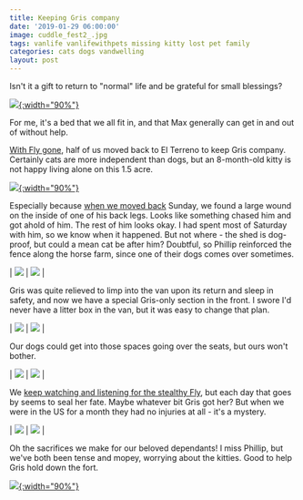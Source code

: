 ```yaml
---
title: Keeping Gris company
date: '2019-01-29 06:00:00'
image: cuddle_fest2_.jpg
tags: vanlife vanlifewithpets missing kitty lost pet family
categories: cats dogs vandwelling
layout: post
---
```


Isn't it a gift to return to "normal" life and be grateful for small blessings?

[![](/images/cuddle_fest_.jpg){:width="90%"}](/images/cuddle_fest.jpg)

For me, it's a bed that we all fit in, and that Max generally can get in and out of without help.

[With Fly gone](https://reverdecer.annalisagross.com/2019/01/26/dry-season-foliage/), half of us moved back to El Terreno to keep Gris company. Certainly cats are more independent than dogs, but an 8-month-old kitty is not happy living alone on this 1.5 acre.

[![](/images/gris_alone_.jpg){:width="90%"}](/images/gris_alone.jpg)

Especially because [when we moved back](https://reverdecer.annalisagross.com/2019/01/27/el-terreno-incomplete/) Sunday, we found a large wound on the inside of one of his back legs. Looks like something chased him and got ahold of him. The rest of him looks okay. I had spent most of Saturday with him, so we know when it happened. But not where - the shed is dog-proof, but could a mean cat be after him? Doubtful, so Phillip reinforced the fence along the horse farm, since one of their dogs comes over sometimes.

| [![](/images/gris_heal_.jpg)](/images/gris_heal.jpg) | [![](/images/gris_heal2_.jpg)](/images/gris_heal2.jpg) |

Gris was quite relieved to limp into the van upon its return and sleep in safety, and now we have a special Gris-only section in the front. I swore I'd never have a litter box in the van, but it was easy to change that plan. 

| [![](/images/cat_van_.jpg)](/images/cat_van.jpg) | [![](/images/cat_van2_.jpg)](/images/cat_van2.jpg) |

Our dogs could get into those spaces going over the seats, but ours won't bother.

| [![](/images/cat_van4_.jpg)](/images/cat_van4.jpg) | [![](/images/cat_van3_.jpg)](/images/cat_van3.jpg) |

We [keep watching and listening for the stealthy Fly](https://reverdecer.annalisagross.com/2019/01/26/dry-season-foliage/), but each day that goes by seems to seal her fate. Maybe whatever bit Gris got her? But when we were in the US for a month they had no injuries at all - it's a mystery.

| [![](/images/gris_cuddle_.jpg)](/images/gris_cuddle.jpg) | [![](/images/gris_cuddle2_.jpg)](/images/gris_cuddle2.jpg) |

Oh the sacrifices we make for our beloved dependants! I miss Phillip, but we've both been tense and mopey, worrying about the kitties. Good to help Gris hold down the fort.

[![](/images/cuddle_fest3_.jpg){:width="90%"}](/images/cuddle_fest3.jpg)
